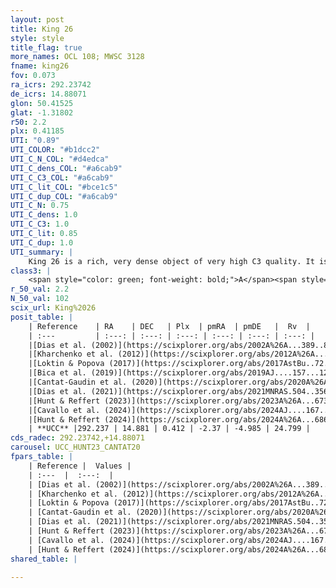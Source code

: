 ```yaml
---
layout: post
title: King 26
style: style
title_flag: true
more_names: OCL 108; MWSC 3128
fname: king26
fov: 0.073
ra_icrs: 292.23742
de_icrs: 14.88071
glon: 50.41525
glat: -1.31802
r50: 2.2
plx: 0.41185
UTI: "0.89"
UTI_COLOR: "#b1dcc2"
UTI_C_N_COL: "#d4edca"
UTI_C_dens_COL: "#a6cab9"
UTI_C_C3_COL: "#a6cab9"
UTI_C_lit_COL: "#bce1c5"
UTI_C_dup_COL: "#a6cab9"
UTI_C_N: 0.75
UTI_C_dens: 1.0
UTI_C_C3: 1.0
UTI_C_lit: 0.85
UTI_C_dup: 1.0
UTI_summary: |
    King 26 is a rich, very dense object of very high C3 quality. It is well-studied in the literature.
class3: |
    <span style="color: green; font-weight: bold;">A</span><span style="color: green; font-weight: bold;">A</span>
r_50_val: 2.2
N_50_val: 102
scix_url: King%2026
posit_table: |
    | Reference    | RA    | DEC   | Plx  | pmRA  | pmDE   |  Rv  |
    | :---         | :---: | :---: | :---: | :---: | :---: | :---: |
    |[Dias et al. (2002)](https://scixplorer.org/abs/2002A%26A...389..871D) | 292.254 | 14.867 | -- | 0.21 | -2.55 | -- |
    |[Kharchenko et al. (2012)](https://scixplorer.org/abs/2012A%26A...543A.156K) | 292.24 | 14.873 | -- | -1.55 | -7.66 | -- |
    |[Loktin & Popova (2017)](https://scixplorer.org/abs/2017AstBu..72..257L) | 292.245 | 14.867 | -- | -1.186 | -6.445 | -- |
    |[Bica et al. (2019)](https://scixplorer.org/abs/2019AJ....157...12B) | 292.242 | 14.871 | -- | -- | -- | -- |
    |[Cantat-Gaudin et al. (2020)](https://scixplorer.org/abs/2020A%26A...640A...1C) | 292.237 | 14.882 | 0.414 | -2.344 | -4.935 | -- |
    |[Dias et al. (2021)](https://scixplorer.org/abs/2021MNRAS.504..356D) | 292.233 | 14.887 | 0.412 | -2.329 | -4.907 | -- |
    |[Hunt & Reffert (2023)](https://scixplorer.org/abs/2023A%26A...673A.114H) | 292.235 | 14.881 | 0.411 | -2.376 | -4.969 | 24.707 |
    |[Cavallo et al. (2024)](https://scixplorer.org/abs/2024AJ....167...12C) | 292.242 | 14.891 | 0.412 | -- | -- | -- |
    |[Hunt & Reffert (2024)](https://scixplorer.org/abs/2024A%26A...686A..42H) | 292.235 | 14.881 | 0.411 | -2.376 | -4.969 | 24.707 |
    | **UCC** |292.237 | 14.881 | 0.412 | -2.37 | -4.985 | 24.799 | 
cds_radec: 292.23742,+14.88071
carousel: UCC_HUNT23_CANTAT20
fpars_table: |
    | Reference |  Values |
    | :---  |  :---:  |
    | [Dias et al. (2002)](https://scixplorer.org/abs/2002A%26A...389..871D) | `E(B-V)=1.27, Dist=2600.0, Age=8.64` |
    | [Kharchenko et al. (2012)](https://scixplorer.org/abs/2012A%26A...543A.156K) | `e_bv=1.02, distance=2537, log_age=8.68` |
    | [Loktin & Popova (2017)](https://scixplorer.org/abs/2017AstBu..72..257L) | `E(B-V)=0.598, Dmod=11.91, logt=8.86` |
    | [Cantat-Gaudin et al. (2020)](https://scixplorer.org/abs/2020A%26A...640A...1C) | `AVNN=2.71, DMNN=11.79, AgeNN=8.37` |
    | [Dias et al. (2021)](https://scixplorer.org/abs/2021MNRAS.504..356D) | `Av=2.988, Dist=2169, logage=7.686, [Fe/H]=0.318` |
    | [Hunt & Reffert (2023)](https://scixplorer.org/abs/2023A%26A...673A.114H) | `AV50=3.376, diffAV50=1.512, MOD50=11.744, logAge50=8.084` |
    | [Cavallo et al. (2024)](https://scixplorer.org/abs/2024AJ....167...12C) | `AV50=3.3, dMod50=11.93, logAge50=8.09, [Fe/H]50=0.49` |
    | [Hunt & Reffert (2024)](https://scixplorer.org/abs/2024A%26A...686A..42H) | `MassJ=1044.24` |
shared_table: |
    
---
```

